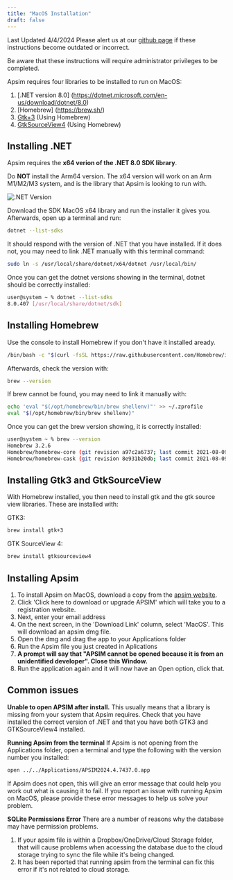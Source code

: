 ```yaml
---
title: "MacOS Installation"
draft: false
---
```

Last Updated 4/4/2024
Please alert us at our [github page](https://github.com/APSIMInitiative/ApsimX/issues) if these instructions become outdated or incorrect.

Be aware that these instructions will require administrator privileges to be completed.

Apsim requires four libraries to be installed to run on MacOS:

1. [.NET version 8.0] (https://dotnet.microsoft.com/en-us/download/dotnet/8.0)
2. [Homebrew] (https://brew.sh/)
3. [Gtk+3](https://docs.gtk.org/gtk3/macos.html) (Using Homebrew)
4. [GtkSourceView4](https://github.com/GNOME/gtksourceview) (Using Homebrew)

## Installing .NET

Apsim requires the **x64 verion of the .NET 8.0 SDK library**.

Do **NOT** install the Arm64 version. The x64 version will work on an Arm M1/M2/M3 system, and is the library that Apsim is looking to run with.

![.NET Version](/images/netversion.png)

Download the SDK MacOS x64 library and run the installer it gives you. Afterwards, open up a terminal and run:

```bash
dotnet --list-sdks
```

It should respond with the version of .NET that you have installed. If it does not, you may need to link .NET manually with this terminal command:

```bash
sudo ln -s /usr/local/share/dotnet/x64/dotnet /usr/local/bin/
```

Once you can get the dotnet versions showing in the terminal, dotnet should be correctly installed:

```bash
user@system ~ % dotnet --list-sdks
8.0.407 [/usr/local/share/dotnet/sdk]
```

## Installing Homebrew

Use the console to install Homebrew if you don't have it installed aready.

```bash
/bin/bash -c "$(curl -fsSL https://raw.githubusercontent.com/Homebrew/install/HEAD/install.sh)"
```

Afterwards, check the version with:

```bash
brew --version
```

If brew cannot be found, you may need to link it manually with:

```bash
echo 'eval "$(/opt/homebrew/bin/brew shellenv)"' >> ~/.zprofile
eval "$(/opt/homebrew/bin/brew shellenv)"
```

Once you can get the brew version showing, it is correctly installed:

```bash
user@system ~ % brew --version
Homebrew 3.2.6
Homebrew/homebrew-core (git revision a97c2a6737; last commit 2021-08-09)
Homebrew/homebrew-cask (git revision 8e931b20db; last commit 2021-08-09)
```

## Installing Gtk3 and GtkSourceView

With Homebrew installed, you then need to install gtk and the gtk source view libraries. These are installed with:

GTK3:

```bash
brew install gtk+3
```

GTK SourceView 4:

```bash
brew install gtksourceview4
```

## Installing Apsim

1. To install Apsim on MacOS, download a copy from the [apsim website](https://www.apsim.info/download-apsim/).
2. Click 'Click here to download or upgrade APSIM' which will take you to a registration website.
3. Next, enter your email address
4. On the next screen, in the 'Download Link' column, select 'MacOS'. This will download an apsim dmg file.
5. Open the dmg and drag the app to your Applications folder
6. Run the Apsim file you just created in Aplications
7. **A prompt will say that "APSIM cannot be opened because it is from an unidentified developer". Close this Window.**
8. Run the application again and it will now have an Open option, click that.

## Common issues

**Unable to open APSIM after install.**
This usually means that a library is missing from your system that Apsim requires. Check that you have installed the correct version of .NET and that you have both GTK3 and GTKSourceView4 installed.

**Running Apsim from the terminal**
If Apsim is not opening from the Applications folder, open a terminal and type the following with the version number you installed:

```bash
open ../../Applications/APSIM2024.4.7437.0.app
```

If Apsim does not open, this will give an error message that could help you work out what is causing it to fail. If you report an issue with running Apsim on MacOS, please provide these error messages to help us solve your problem.

**SQLite Permissions Error**
There are a number of reasons why the database may have permission problems.

1. If your apsim file is within a Dropbox/OneDrive/Cloud Storage folder, that will cause problems when accessing the database due to the cloud storage trying to sync the file while it's being changed.
2. It has been reported that running apsim from the terminal can fix this error if it's not related to cloud storage.